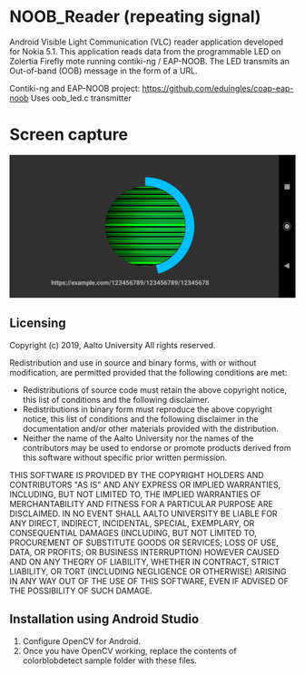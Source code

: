 # NOOB_Reader (repeating signal)

Android Visible Light Communication (VLC) reader application developed for Nokia 5.1. This application reads data from
the programmable LED on Zolertia Firefly mote running contiki-ng / EAP-NOOB. The LED transmits an Out-of-band (OOB) message
in the form of a URL.

Contiki-ng and EAP-NOOB project: https://github.com/eduingles/coap-eap-noob 
Uses oob_led.c transmitter


# Screen capture
![App Screenshot](Screenshot_repeating.png)


Licensing
---------
Copyright (c) 2019, Aalto University
All rights reserved.

Redistribution and use in source and binary forms, with or without
modification, are permitted provided that the following conditions are met:
- Redistributions of source code must retain the above copyright
  notice, this list of conditions and the following disclaimer.
- Redistributions in binary form must reproduce the above copyright
  notice, this list of conditions and the following disclaimer in the
  documentation and/or other materials provided with the distribution.
- Neither the name of the Aalto University nor the names of the contributors may be used to endorse or
  promote products derived from this software without specific prior
  written permission.

THIS SOFTWARE IS PROVIDED BY THE COPYRIGHT HOLDERS AND CONTRIBUTORS "AS IS"
AND ANY EXPRESS OR IMPLIED WARRANTIES, INCLUDING, BUT NOT LIMITED TO, THE
IMPLIED WARRANTIES OF MERCHANTABILITY AND FITNESS FOR A PARTICULAR PURPOSE
ARE DISCLAIMED. IN NO EVENT SHALL AALTO UNIVERSITY BE LIABLE FOR ANY
DIRECT, INDIRECT, INCIDENTAL, SPECIAL, EXEMPLARY, OR CONSEQUENTIAL DAMAGES
(INCLUDING, BUT NOT LIMITED TO, PROCUREMENT OF SUBSTITUTE GOODS OR SERVICES;
LOSS OF USE, DATA, OR PROFITS; OR BUSINESS INTERRUPTION) HOWEVER CAUSED AND
ON ANY THEORY OF LIABILITY, WHETHER IN CONTRACT, STRICT LIABILITY, OR TORT
(INCLUDING NEGLIGENCE OR OTHERWISE) ARISING IN ANY WAY OUT OF THE USE OF
THIS SOFTWARE, EVEN IF ADVISED OF THE POSSIBILITY OF SUCH DAMAGE.

Installation using Android Studio
---------
1. Configure OpenCV for Android.
2. Once you have OpenCV working, replace the contents of colorblobdetect sample folder with these files.

